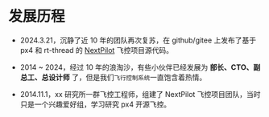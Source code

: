 # 发展历程

- 2024.3.21，沉静了近 10 年的团队再次复苏，在 github/gitee 上发布了基于 px4 和 rt-thread 的 [NextPilot](https://github.com/nextpilot/nextpilot-flight-control) 飞控项目源代码。

- 2014 ~ 2024，经过 10 年的浪淘沙，有些小伙伴已经发展为 **部长、CTO、副总工、总设计师** 了，但是我们`飞行控制系统`一直饱含着热情。

- 2014.11.1，xx 研究所一群飞控工程师，组建了 NextPilot 飞控项目团队，当时只是一个兴趣爱好组，学习研究 px4 开源飞控。